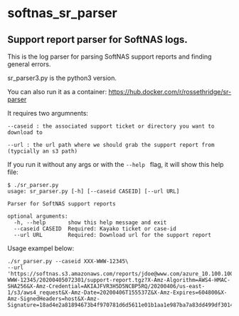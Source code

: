 # softnas_sr_parser
## Support report parser for SoftNAS logs.

This is the log parser for parsing SoftNAS support reports and finding general errors.

sr_parser3.py is the python3 version.

You can also run it as a container: https://hub.docker.com/r/rossethridge/sr-parser

It requires two argumnents:

```--caseid : the associated support ticket or directory you want to download to```

```--url : the url path where we should grab the support report from (typcially an s3 path)```

If you run it without any args or with the ```--help ``` flag, it will show this help file:
```
$ ./sr_parser.py
usage: sr_parser.py [-h] [--caseid CASEID] [--url URL]

Parser for SoftNAS support reports

optional arguments:
  -h, --help       show this help message and exit
  --caseid CASEID  Required: Kayako ticket or case-id
  --url URL        Required: Download url for the support report
  ```

  Usage exampel below:
  ```
./sr_parser.py --caseid XXX-WWW-12345\
 --url 'https://softnas.s3.amazonaws.com/reports/jdoe@www.com/azure_10.100.100.145_Support_Ticket=XXX-WWW-12345/20200405072301/support-report.tgz?X-Amz-Algorithm=AWS4-HMAC-SHA256&X-Amz-Credential=AKIAJFVR3H5D5NCBP5RQ/20200406/us-east-1/s3/aws4_request&X-Amz-Date=20200406T155537Z&X-Amz-Expires=604800&X-Amz-SignedHeaders=host&X-Amz-Signature=18ad4e2a81894673b4f970781d6d5611e01b1aa1e987ba7a83dd499df3014c89'
  ```

